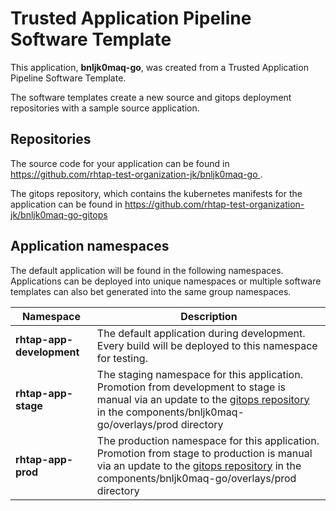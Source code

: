 # Trusted Application Pipeline Software Template

This application, **bnljk0maq-go**, was created from a Trusted Application Pipeline Software Template.

The software templates create a new source and gitops deployment repositories with a sample source application. 

## Repositories

The source code for your application can be found in [https://github.com/rhtap-test-organization-jk/bnljk0maq-go ](https://github.com/rhtap-test-organization-jk/bnljk0maq-go ).
 
The gitops repository, which contains the kubernetes manifests for the application can be found in 
[https://github.com/rhtap-test-organization-jk/bnljk0maq-go-gitops ](https://github.com/rhtap-test-organization-jk/bnljk0maq-go-gitops ) 

## Application namespaces 

The default application will be found in the following namespaces. Applications can be deployed into unique namespaces or multiple software templates can also bet generated into the same group namespaces.  

|  Namespace   |  Description   |  
| -------- | -------- |   
| **rhtap-app-development** | The default application during development. Every build will be deployed to this namespace for testing. | 
| **rhtap-app-stage** | The staging namespace for this application. Promotion from development to stage is manual via an update to the [gitops repository](https://github.com/rhtap-test-organization-jk/bnljk0maq-go-gitops ) in the components/bnljk0maq-go/overlays/prod directory |  
| **rhtap-app-prod** | The production namespace for this application. Promotion from stage to production is manual via an update to the [gitops repository](https://github.com/rhtap-test-organization-jk/bnljk0maq-go-gitops ) in the components/bnljk0maq-go/overlays/prod directory | 